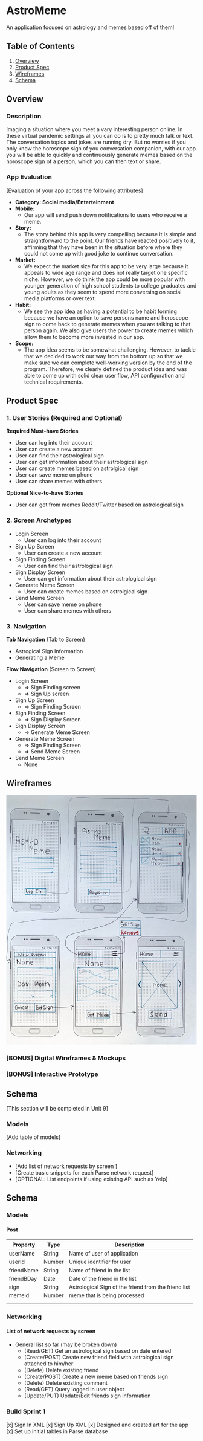 # AstroMeme
An application focused on astrology and memes based off of them!
## Table of Contents
1. [Overview](#Overview)
1. [Product Spec](#Product-Spec)
1. [Wireframes](#Wireframes)
2. [Schema](#Schema)

## Overview
### Description
Imaging a situation where you meet a vary interesting person online. In these virtual pandemic settings all you can do is to pretty much talk or text. The conversation topics and jokes are running dry. But no worries if you only know the horoscope sign of you conversation companion, with our app you will be able to quickly and continuously generate memes based on the horoscope sign of a person, which you can then text or share. 

### App Evaluation
[Evaluation of your app across the following attributes]
- **Category: Social media/Enterteinment**
- **Mobile:**
    - Our app will send push down notifications to users who receive a meme.
- **Story:**
    - The story behind this app is very compelling because it is simple and straightforward to the point. Our friends have reacted positively to it, affirming that they have been in the situation before where they could not come up with good joke to continue conversation.
- **Market:**
    - We expect the market size for this app to be very large because it appeals to wide age range and does not really target one specific niche. However, we do think the app could be more popular with younger generation of high school students to college graduates and young adults as they seem to spend more conversing on social media platforms or over text.
- **Habit:**
    - We see the app idea as having a potential to be habit forming because we have an option to save persons name and horoscope sign to come back to generate memes when you are talking to that person again. We also give users the power to create memes which allow them to become more invested in our app.
- **Scope:**
    - The app idea seems to be somewhat challenging.  However, to tackle that we decided to work our way from the bottom up so that we make sure we can complete well-working version by the end of the program. Therefore, we clearly defined the product idea and was able to come up with solid clear user flow, API configuration and technical requirements.

## Product Spec

### 1. User Stories (Required and Optional)

**Required Must-have Stories**

* User can log into their account
* User can create a new account
* User can find their astrological sign
* User can get information about their astrological sign
* User can create memes based on astrolgical sign
* User can save meme on phone
* User can share memes with others

**Optional Nice-to-have Stories**

* User can get from memes Reddit/Twitter based on astrological sign

### 2. Screen Archetypes

* Login Screen
   * User can log into their account
* Sign Up Screen
   * User can create a new account
* Sign Finding Screen
    * User can find their astrological sign
* Sign Display Screen
    * User can get information about their astrological sign
* Generate Meme Screen
    * User can create memes based on astrolgical sign
* Send Meme Screen
    * User can save meme on phone
    * User can share memes with others

### 3. Navigation

**Tab Navigation** (Tab to Screen)

* Astrogical Sign Information
* Generating a Meme

**Flow Navigation** (Screen to Screen)

* Login Screen
   * => Sign Finding screen
   * => Sign Up screen
* Sign Up Screen
   * => Sign Finding Screen
* Sign Finding Screen
    * => Sign Display Screen
* Sign Display Screen
    * => Generate Meme Screen
* Generate Meme Screen
    * => Sign Finding Screen
    * => Send Meme Screen
* Send Meme Screen
    * None

## Wireframes
<img src='wireframe.jpeg' title='Wireframe' width='600' alt='Wireframe picture' />


### [BONUS] Digital Wireframes & Mockups

### [BONUS] Interactive Prototype

## Schema 
[This section will be completed in Unit 9]
### Models
[Add table of models]
### Networking
- [Add list of network requests by screen ]
- [Create basic snippets for each Parse network request]
- [OPTIONAL: List endpoints if using existing API such as Yelp]


## Schema 
### Models
#### Post

   | Property      | Type     | Description |
   | ------------- | -------- | ------------|
   |userName| String| Name of user of application|
   | userId| Number| Unique identifier for user |
   | friendName  | String |Name of friend in the list|
   |  friendBDay|Date| Date of the friend in the list|
   |  sign|String| Astrological Sign of the friend from the friend list|
   |  memeId| Number|meme that is being processed|
   |     |    |  |
   |     |  |  |
### Networking
#### List of network requests by screen
   - General list so far (may be broken down)
      - (Read/GET) Get an astrological sign based on date entered 
      - (Create/POST) Create new friend field with astrological sign attached to him/her
      - (Delete) Delete existing friend 
      - (Create/POST) Create a new meme based on friends sign 
      - (Delete) Delete existing comment
      - (Read/GET) Query logged in user object
      - (Update/PUT) Update/Edit friends sign information

### Build Sprint 1
[x] Sign In XML 
[x] Sign Up XML
[x] Designed and created art for the app
[x] Set up initial tables in Parse database 

